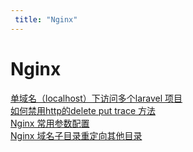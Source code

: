 ```yaml
---
 title: "Nginx"
---
```


# Nginx

[单域名（localhost）下访问多个laravel 项目](/archives/17121)    
[如何禁用http的delete put trace 方法](/archives/22650)    
[Nginx 常用参数配置](/archives/23915)    
[Nginx 域名子目录重定向其他目录](/archives/24990)    
